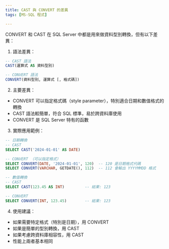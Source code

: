 ```yaml
---
title: CAST 與 CONVERT 的差異
tags: [MS-SQL 程式]

---
```


CONVERT 和 CAST 在 SQL Server 中都是用來做資料型別轉換，但有以下差異：

1. 語法差異：
```sql
-- CAST 語法
CAST(運算式 AS 資料型別)

-- CONVERT 語法
CONVERT(資料型別, 運算式 [, 格式碼])
```

2. 主要差異：
- CONVERT 可以指定格式碼（style parameter），特別適合日期和數值格式的轉換
- CAST 語法較簡單，符合 SQL 標準，易於跨資料庫使用
- CONVERT 是 SQL Server 特有的函數

3. 實際應用範例：
```sql
-- 日期轉換
-- CAST
SELECT CAST('2024-01-01' AS DATE)

-- CONVERT （可以指定格式）
SELECT CONVERT(DATE, '2024-01-01', 120)  -- 120 是日期格式代碼
SELECT CONVERT(VARCHAR, GETDATE(), 112)  -- 112 會輸出 YYYYMMDD 格式

-- 數值轉換
-- CAST
SELECT CAST(123.45 AS INT)         -- 結果: 123

-- CONVERT
SELECT CONVERT(INT, 123.45)        -- 結果: 123
```

4. 使用建議：
- 如果需要特定格式（特別是日期），用 CONVERT
- 如果是簡單的型別轉換，用 CAST
- 如果考慮跨資料庫相容性，用 CAST
- 性能上兩者基本相同